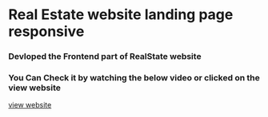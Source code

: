 # Real Estate website landing page responsive 


### Devloped the Frontend part of RealState website 


### You Can Check it by watching the below video or clicked on the view website 



[view website]("./src/assets/property.mp4")

